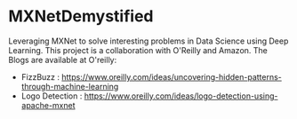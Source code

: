 # MXNetDemystified
Leveraging MXNet to solve interesting problems in Data Science using Deep Learning. This project is a collaboration with O'Reilly and Amazon. 
The Blogs are available at O'reilly:
- FizzBuzz : https://www.oreilly.com/ideas/uncovering-hidden-patterns-through-machine-learning
- Logo Detection : https://www.oreilly.com/ideas/logo-detection-using-apache-mxnet
